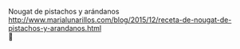 Nougat de pistachos y arándanos	http://www.marialunarillos.com/blog/2015/12/receta-de-nougat-de-pistachos-y-arandanos.html	
਍